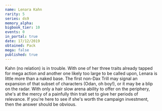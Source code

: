 ```yaml
---
name: Lenara Kahn
rarity: 5
series: ds9
memory_alpha:
bigbook_tier: 10
events: 0
in_portal: true
date: 17/12/2019
obtained: Pack
mega: false
published: true
---
```


Kahn (no relation) is in trouble. With one of her three traits already tapped for mega action and another one likely too large to be called upon, Lenara is little more than a naked base. The first non-Dax Trill may signal an expansion of that subset of characters (Odan, oh boy!), or it may be a blip on the radar. With only a hair slow arena ability to offer on the periphery, she's at the mercy of a painfully thin trait set to give her periods of relevance. If you're here to see if she's worth the campaign investment, then the answer should be obvious.
